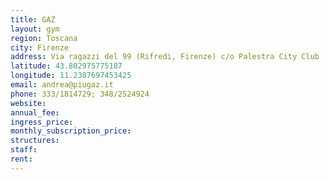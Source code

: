 ```yaml
---
title: GAZ
layout: gym
region: Toscana
city: Firenze
address: Via ragazzi del 99 (Rifredi, Firenze) c/o Palestra City Club
latitude: 43.802975775187
longitude: 11.2387697453425
email: andrea@piugaz.it
phone: 333/1814729; 348/2524924
website: 
annual_fee: 
ingress_price: 
monthly_subscription_price: 
structures: 
staff: 
rent: 
---
```


